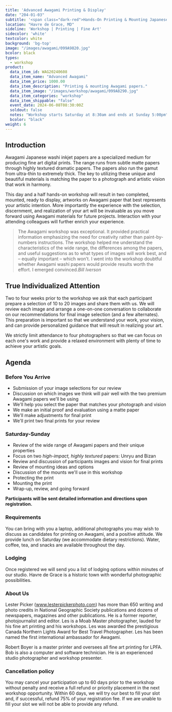 ```yaml
---
title: 'Advanced Awagami Printing & Display'
date: "204-01-03"
subtitle: '<span class="dark-red">Hands-On Printing & Mounting Japanese fine art papers for <span class="fw7">your photography.</span>.</span>'
location: "Havre de Grace, MD"
sideline: 'Workshop | Printing | Fine Art'
sidecolor: 'white'
textcolor: white
background: 'bg-top'
image: "/images/awagami/099A9820.jpg"
bcolor: black
types:
  - workshop
product:
  data_item_id: WAG20240608
  data_item_name: "Advanced Awagami"
  data_item_price: 1000.00
  data_item_description: "Printing & mounting Awagami papers."
  data_item_image: "/images/workshop/awagami/099A8290.jpg"
  data_item_categories: "workshop"
  data_item_shippable: "false"
  event_date: 2024-06-08T08:30:00Z
  soldout: false
  notes: "Workshop starts Saturday at 8:30am and ends at Sunday 5:00pm"
  bcolor: "black"
weight: 6
---
```

## Introduction

Awagami Japanese washi inkjet papers are a specialized medium for producing fine art digital prints. The range runs from subtle matte papers through highly textured dramatic papers. The papers also run the gamut from ultra-thin to extremely thick. The key to utilizing these unique and beautiful materials is matching the paper to a photograph and artistic vision that work in harmony.

This day and a half hands-on workshop will result in two completed, mounted, ready to display, artworks on Awagami paper that best represents your artistic intention. More importantly the experience with the selection, discernment, and realization of your art will be invaluable as you move forward using Awagami materials for future projects. Interaction with your attending colleagues will further enrich your experience.

> The Awagami workshop was exceptional. It provided practical information emphasizing the need for creativity rather than paint-by-numbers instructions. The workshop helped me understand the characteristics of the wide range, the differences among the papers, and useful suggestions as to what types of images will work best, and – equally important – which won’t. I went into the workshop doubtful whether Awagami washi papers would provide results worth the effort. I emerged convinced.<cite>Bill Iverson</cite>

## True Individualized Attention

Two to four weeks prior to the workshop we ask that each participant prepare a selection of 10 to 20 images and share them with us. We will review each image and arrange a one-on-one conversation to collaborate on our recommendations for final image selection (and a few alternates). This preparation is important so that we understand your work, your vision, and can provide personalized guidance that will result in realizing your art.

We strictly limit attendance to four photographers so that we can focus on each one's work and provide a relaxed environment with plenty of time to achieve your artistic goals.

## Agenda

### Before You Arrive

- Submission of your image selections for our review
- Discussion on which images we think will pair well with the two premium Awagami papers we'll be using
- We'll help you select the paper that matches your photograph and vision
- We make an initial proof and evaluation using a matte paper
- We'll make adjustments for final print
- We'll print two final prints for your review

### Saturday-Sunday

- Review of the wide range of Awagami papers and their unique properties
- Focus on two *high-impact, highly textured* papers: Unryu and Bizan
- Review and discussion of participants images and vision for final prints
- Review of mounting ideas and options
- Discussion of the mounts we'll use in this workshop
- Protecting the print
- Mounting the print
- Wrap-up, review, and going forward

**Participants will be sent detailed information and directions upon registration.**

### Requirements

You can bring with you a laptop, additional photographs you may wish to discuss as candidates for printing on Awagami, and a positive attitude. We provide lunch on Saturday (we accommodate dietary restrictions). Water, coffee, tea, and snacks are available throughout the day.

### Lodging

Once registered we will send you a list of lodging options within minutes of our studio. Havre de Grace is a historic town with wonderful photographic possibilities.

### About Us

Lester Picker (www.lesterpickerphoto.com) has more than 650 writing and photo credits in National Geographic Society publications and dozens of newspapers, magazines and other publications. He is a former reporter, photojournalist and editor. Les is a Moab Master photographer, lauded for his fine art printing and his workshops. Les was awarded the prestigious Canada Northern Lights Award for Best Travel Photographer. Les has been named the first international ambassador for Awagami.

Robert Boyer is a master printer and oversees all fine art printing for LPFA. Bob is also a computer and software technician. He is an experienced studio photographer and workshop presenter.

### Cancellation policy 

You may cancel your participation up to 60 days prior to the workshop without penalty and receive a full refund or priority placement in the next workshop opportunity. Within 60 days, we will try our best to fill your slot and, if successful, refund 75% of your registration fee. If we are unable to fill your slot we will not be able to provide any refund.
